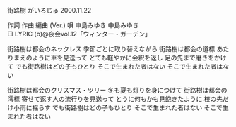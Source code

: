 街路樹
がいろじゅ
2000.11.22


作詞  作曲  編曲 (Ver.)   唄
中島みゆき   中島みゆき       
□ LYRIC (b)@夜会vol.12「ウィンター・ガーデン」


街路樹は都会のネックレス
季節ごとに取り替えながら
街路樹は都会の道標
あたりまえのように車を見送って
とても軽やかに会釈を返し
足の先まで磨きをかけて
でも街路樹はどの子もひとり
そこで生まれた者はない
そこで生まれた者はない

街路樹は都会のクリスマス・ツリー
冬も夏も灯りを身につけて
街路樹は都会の澪標
寄せて返す人の流行りを見送って
とうに何もかも見飽きたように
枝の先だけ小雨に揺らす
でも街路樹はどの子もひとり
そこで生まれた者はない
そこで生まれた者はない